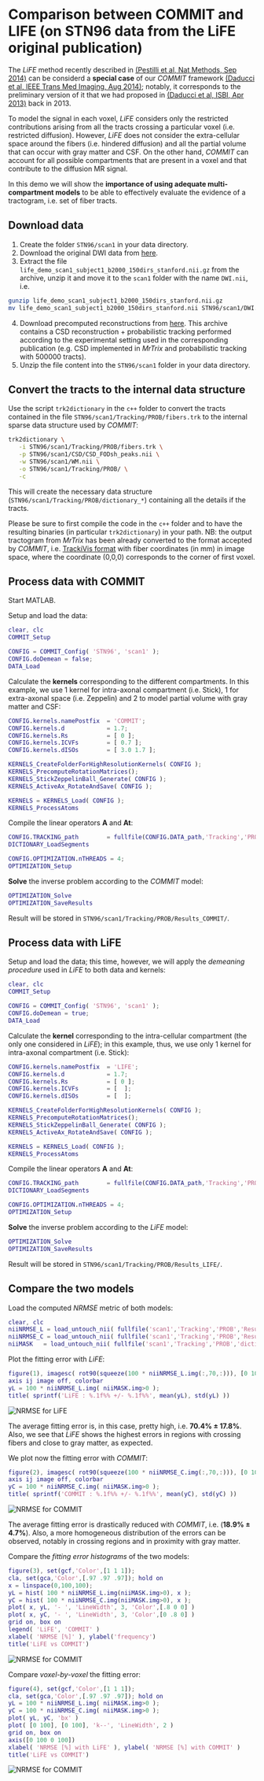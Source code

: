# Comparison between COMMIT and LIFE (on STN96 data from the LiFE original publication)

The *LiFE* method recently described in [(Pestilli et al, Nat Methods, Sep 2014)](http://www.nature.com/nmeth/journal/v11/n10/abs/nmeth.3098.html) can be considerd a **special case** of our *COMMIT* framework
 [(Daducci et al, IEEE Trans Med Imaging, Aug 2014)](http://ieeexplore.ieee.org/xpl/articleDetails.jsp?arnumber=6884830); notably, it corresponds to the preliminary version of it that we had proposed in [(Daducci et al, ISBI, Apr 2013)](http://ieeexplore.ieee.org/xpl/articleDetails.jsp?arnumber=6556527) back in 2013.
 
To model the signal in each voxel, *LiFE* considers only the restricted contributions arising from all the tracts crossing a particular voxel (i.e. restricted diffusion). However, *LiFE* does not consider the extra-cellular space around the fibers (i.e. hindered diffusion) and all the partial volume that can occur with gray matter and CSF. On the other hand, *COMMIT* can account for all possible compartments that are present in a voxel and that contribute to the diffusion MR signal.

In this demo we will show the **importance of using adequate multi-compartment models** to be able to effectively evaluate the evidence of a tractogram, i.e. set of fiber tracts.
 

## Download data

1. Create the folder `STN96/scan1` in your data directory.
2. Download the original DWI data from [here](https://stacks.stanford.edu/file/druid:cs392kv3054/life_demo_data.tar.gz).
3. Extract the file `life_demo_scan1_subject1_b2000_150dirs_stanford.nii.gz` from the archive, unzip it and move it to the `scan1` folder with the name `DWI.nii`, i.e.
```bash
gunzip life_demo_scan1_subject1_b2000_150dirs_stanford.nii.gz
mv life_demo_scan1_subject1_b2000_150dirs_stanford.nii STN96/scan1/DWI.nii
```
     
4. Download precomputed reconstructions from [here](http://hardi.epfl.ch/static/data/COMMIT_demos/STN96_scan1.zip). This archive contains a CSD reconstruction + probabilistic tracking performed according to the experimental setting used in the corresponding publication (e.g. CSD implemented in *MrTrix* and probabilistic tracking with 500000 tracts). 
5. Unzip the file content into the `STN96/scan1` folder in your data directory.

## Convert the tracts to the internal data structure

Use the script `trk2dictionary` in the `c++` folder to convert the tracts contained in the file `STN96/scan1/Tracking/PROB/fibers.trk` to the internal sparse data structure used by *COMMIT*:
```bash
trk2dictionary \
   -i STN96/scan1/Tracking/PROB/fibers.trk \
   -p STN96/scan1/CSD/CSD_FODsh_peaks.nii \
   -w STN96/scan1/WM.nii \
   -o STN96/scan1/Tracking/PROB/ \
   -c
```
This will create the necessary data structure (`STN96/scan1/Tracking/PROB/dictionary_*`) containing all the details if the tracts.

Please be sure to first compile the code in the `c++` folder and to have the resulting binaries (in particular `trk2dictionary`) in your path.
NB: the output tractogram from *MrTrix* has been already converted to the format accepted by *COMMIT*, i.e. [TrackiVis format](http://www.trackvis.org/docs/?subsect=fileformat) with fiber coordinates (in mm) in image space, where the coordinate (0,0,0) corresponds to the corner of first voxel.

## Process data with COMMIT

Start MATLAB.

Setup and load the data:

```matlab
clear, clc
COMMIT_Setup

CONFIG = COMMIT_Config( 'STN96', 'scan1' );
CONFIG.doDemean	= false;
DATA_Load
```

Calculate the **kernels** corresponding to the different compartments. In this example, we use 1 kernel for intra-axonal compartment (i.e. Stick), 1 for extra-axonal space (i.e. Zeppelin) and 2 to model partial volume with gray matter and CSF:

```matlab
CONFIG.kernels.namePostfix  = 'COMMIT';
CONFIG.kernels.d            = 1.7;
CONFIG.kernels.Rs           = [ 0 ];
CONFIG.kernels.ICVFs        = [ 0.7 ];
CONFIG.kernels.dISOs        = [ 3.0 1.7 ];

KERNELS_CreateFolderForHighResolutionKernels( CONFIG );
KERNELS_PrecomputeRotationMatrices();
KERNELS_StickZeppelinBall_Generate( CONFIG );
KERNELS_ActiveAx_RotateAndSave( CONFIG );

KERNELS = KERNELS_Load( CONFIG );
KERNELS_ProcessAtoms
```

Compile the linear operators **A** and **At**:

```matlab
CONFIG.TRACKING_path		= fullfile(CONFIG.DATA_path,'Tracking','PROB');
DICTIONARY_LoadSegments

CONFIG.OPTIMIZATION.nTHREADS = 4;
OPTIMIZATION_Setup
```

**Solve** the inverse problem according to the  *COMMIT* model:

```matlab
OPTIMIZATION_Solve
OPTIMIZATION_SaveResults
```

Result will be stored in `STN96/scan1/Tracking/PROB/Results_COMMIT/`.


## Process data with LiFE

Setup and load the data; this time, however, we will apply the *demeaning procedure* used in *LiFE* to both data and kernels:

```matlab
clear, clc
COMMIT_Setup

CONFIG = COMMIT_Config( 'STN96', 'scan1' );
CONFIG.doDemean	= true;
DATA_Load
```

Calculate the **kernel** corresponding to the intra-cellular compartment (the only one considered in *LiFE*); in this example, thus, we use only 1 kernel for intra-axonal compartment (i.e. Stick):

```matlab
CONFIG.kernels.namePostfix  = 'LIFE';
CONFIG.kernels.d            = 1.7;
CONFIG.kernels.Rs           = [ 0 ];
CONFIG.kernels.ICVFs        = [  ];
CONFIG.kernels.dISOs        = [  ];

KERNELS_CreateFolderForHighResolutionKernels( CONFIG );
KERNELS_PrecomputeRotationMatrices();
KERNELS_StickZeppelinBall_Generate( CONFIG );
KERNELS_ActiveAx_RotateAndSave( CONFIG );

KERNELS = KERNELS_Load( CONFIG );
KERNELS_ProcessAtoms
```

Compile the linear operators **A** and **At**:

```matlab
CONFIG.TRACKING_path		= fullfile(CONFIG.DATA_path,'Tracking','PROB');
DICTIONARY_LoadSegments

CONFIG.OPTIMIZATION.nTHREADS = 4;
OPTIMIZATION_Setup
```

**Solve** the inverse problem according to the  *LiFE* model:

```matlab
OPTIMIZATION_Solve
OPTIMIZATION_SaveResults
```
Result will be stored in `STN96/scan1/Tracking/PROB/Results_LIFE/`.


## Compare the two models

Load the computed *NRMSE* metric of both models:

```matlab
clear, clc
niiNRMSE_L = load_untouch_nii( fullfile('scan1','Tracking','PROB','Results_LIFE','fit_NRMSE.nii') );
niiNRMSE_C = load_untouch_nii( fullfile('scan1','Tracking','PROB','Results_COMMIT','fit_NRMSE.nii') );
niiMASK   = load_untouch_nii( fullfile('scan1','Tracking','PROB','dictionary_mask.nii') );
```

Plot the fitting error with *LiFE*:

```matlab
figure(1), imagesc( rot90(squeeze(100 * niiNRMSE_L.img(:,70,:))), [0 100] )
axis ij image off, colorbar
yL = 100 * niiNRMSE_L.img( niiMASK.img>0 );
title( sprintf('LiFE : %.1f%% +/- %.1f%%', mean(yL), std(yL) ))
```

![NRMSE for LiFE](https://github.com/daducci/COMMIT/blob/master/doc/demos/STN96/RESULTS_Fig1.png)

The average fitting error is, in this case, pretty high, i.e. **70.4% ± 17.8%**. Also, we see that *LiFE* shows the highest errors in regions with crossing fibers and close to gray matter, as expected.

We plot now the fitting error with *COMMIT*:

```matlab
figure(2), imagesc( rot90(squeeze(100 * niiNRMSE_C.img(:,70,:))), [0 100] )
axis ij image off, colorbar
yC = 100 * niiNRMSE_C.img( niiMASK.img>0 );
title( sprintf('COMMIT : %.1f%% +/- %.1f%%', mean(yC), std(yC) ))
```

![NRMSE for COMMIT](https://github.com/daducci/COMMIT/blob/master/doc/demos/STN96/RESULTS_Fig2.png)

The average fitting error is drastically reduced with *COMMIT*, i.e. (**18.9% ± 4.7%**). Also, a more homogeneous distribution of the errors can be observed, notably in crossing regions and in proximity with gray matter.
 
Compare the *fitting error histograms* of the two models:

```matlab
figure(3), set(gcf,'Color',[1 1 1]);
cla, set(gca,'Color',[.97 .97 .97]); hold on
x = linspace(0,100,100);
yL = hist( 100 * niiNRMSE_L.img(niiMASK.img>0), x );
yC = hist( 100 * niiNRMSE_C.img(niiMASK.img>0), x );
plot( x, yL, '- ', 'LineWidth', 3, 'Color',[.8 0 0] )
plot( x, yC, '- ', 'LineWidth', 3, 'Color',[0 .8 0] )
grid on, box on
legend( 'LiFE', 'COMMIT' )
xlabel( 'NRMSE [%]' ), ylabel('frequency')
title('LiFE vs COMMIT')
```

![NRMSE for COMMIT](https://github.com/daducci/COMMIT/blob/master/doc/demos/STN96/RESULTS_Fig3.png)

Compare *voxel-by-voxel* the fitting error:

```matlab
figure(4), set(gcf,'Color',[1 1 1]);
cla, set(gca,'Color',[.97 .97 .97]); hold on
yL = 100 * niiNRMSE_L.img( niiMASK.img>0 );
yC = 100 * niiNRMSE_C.img( niiMASK.img>0 );
plot( yL, yC, 'bx' )
plot( [0 100], [0 100], 'k--', 'LineWidth', 2 )
grid on, box on
axis([0 100 0 100])
xlabel( 'NRMSE [%] with LiFE' ), ylabel( 'NRMSE [%] with COMMIT' )
title('LiFE vs COMMIT')
```

![NRMSE for COMMIT](https://github.com/daducci/COMMIT/blob/master/doc/demos/STN96/RESULTS_Fig4.png)
